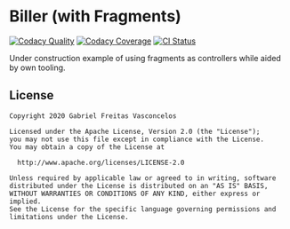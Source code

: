 # Biller (with Fragments)

[![Codacy Quality](https://api.codacy.com/project/badge/Grade/ae5b53f24b30423a9643174fbed8fd3a)](https://app.codacy.com/manual/gabriel.vasconcelos/biller-fragment?utm_source=github.com&utm_medium=referral&utm_content=gfreivasc/biller-fragment&utm_campaign=Badge_Grade_Dashboard)
[![Codacy Coverage](https://app.codacy.com/project/badge/Coverage/2eb67a0dd9384f20896094a4796035a1)](https://www.codacy.com/manual/gabriel.vasconcelos/biller-fragment?utm_source=github.com&utm_medium=referral&utm_content=gfreivasc/biller-fragment&utm_campaign=Badge_Coverage)
[![CI Status](https://circleci.com/gh/gfreivasc/biller-fragment.svg?style=svg)](https://app.circleci.com/pipelines/github/gfreivasc/biller-fragment)

Under construction example of using fragments as controllers while aided by own tooling.

License
-------
    Copyright 2020 Gabriel Freitas Vasconcelos

    Licensed under the Apache License, Version 2.0 (the "License");
    you may not use this file except in compliance with the License.
    You may obtain a copy of the License at

      http://www.apache.org/licenses/LICENSE-2.0

    Unless required by applicable law or agreed to in writing, software
    distributed under the License is distributed on an "AS IS" BASIS,
    WITHOUT WARRANTIES OR CONDITIONS OF ANY KIND, either express or implied.
    See the License for the specific language governing permissions and
    limitations under the License.
